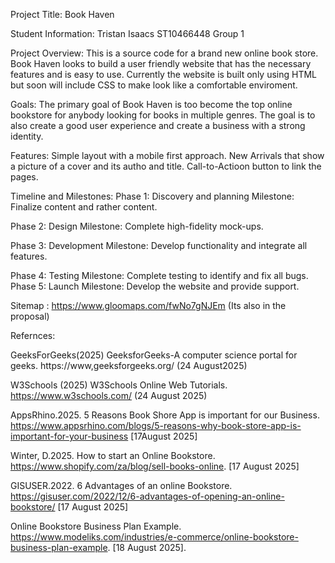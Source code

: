 Project Title: Book Haven

Student Information: Tristan Isaacs ST10466448 Group 1

Project Overview: This is a source code for a brand new online book store. Book Haven looks to build a user friendly website that has the necessary features and is easy to use. Currently the website is built only using HTML but soon will include CSS to make look like a comfortable enviroment.

Goals: The primary goal of Book Haven is too become the top online bookstore for anybody looking for books in multiple genres. The goal is to also create a good user experience and create a business with a strong identity.

Features: Simple layout with a mobile first approach. New Arrivals that show a picture of a cover and its autho and title. Call-to-Actioon button to link the pages.

Timeline and Milestones: Phase 1: Discovery and planning Milestone: Finalize content and rather content.

Phase 2: Design Milestone: Complete high-fidelity mock-ups.

Phase 3: Development Milestone: Develop functionality and integrate all features.

Phase 4: Testing Milestone: Complete testing to identify and fix all bugs. Phase 5: Launch Milestone: Develop the website and provide support.

Sitemap : https://www.gloomaps.com/fwNo7gNJEm (Its also in the proposal)

Refernces:

GeeksForGeeks(2025) GeeksforGeeks-A computer science portal for geeks. https://www,geeksforgeeks.org/ (24 August2025)

W3Schools (2025) W3Schools Online Web Tutorials. https://www.w3schools.com/ (24 August 2025)

AppsRhino.2025. 5 Reasons Book Shore App is important for our Business. https://www.appsrhino.com/blogs/5-reasons-why-book-store-app-is-important-for-your-business [17August 2025]

Winter, D.2025. How to start an Online Bookstore. https://www.shopify.com/za/blog/sell-books-online. [17 August 2025]

GISUSER.2022. 6 Advantages of an online Bookstore. https://gisuser.com/2022/12/6-advantages-of-opening-an-online-bookstore/ [17 August 2025]

Online Bookstore Business Plan Example. https://www.modeliks.com/industries/e-commerce/online-bookstore-business-plan-example. [18 August 2025].
